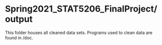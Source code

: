 # Spring2021_STAT5206_FinalProject/output
This folder houses all cleaned data sets. 
Programs used to clean data are found in /doc.
